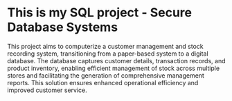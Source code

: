# This is my SQL project - Secure Database Systems


This project aims to computerize a customer management and stock recording system, transitioning from a paper-based system to a digital database. The database captures customer details, transaction records, and product inventory, enabling efficient management of stock across multiple stores and facilitating the generation of comprehensive management reports. This solution ensures enhanced operational efficiency and improved customer service.
